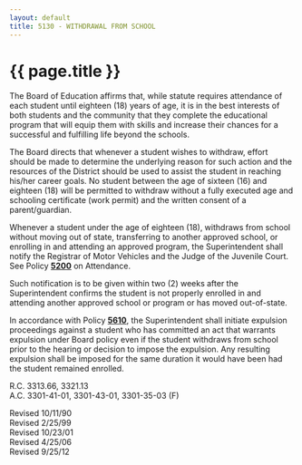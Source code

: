 ```yaml
---
layout: default
title: 5130 - WITHDRAWAL FROM SCHOOL
---
```


{{ page.title }}
================

The Board of Education affirms that, while statute requires attendance
of each student until eighteen (18) years of age, it is in the best
interests of both students and the community that they complete the
educational program that will equip them with skills and increase their
chances for a successful and fulfilling life beyond the schools.

The Board directs that whenever a student wishes to withdraw, effort
should be made to determine the underlying reason for such action and
the resources of the District should be used to assist the student in
reaching his/her career goals. No student between the age of sixteen
(16) and eighteen (18) will be permitted to withdraw without a fully
executed age and schooling certificate (work permit) and the written
consent of a parent/guardian.

Whenever a student under the age of eighteen (18), withdraws from school
without moving out of state, transferring to another approved school, or
enrolling in and attending an approved program, the Superintendent shall
notify the Registrar of Motor Vehicles and the Judge of the Juvenile
Court. See Policy [**5200**](po5200.html) on Attendance.

Such notification is to be given within two (2) weeks after the
Superintendent confirms the student is not properly enrolled in and
attending another approved school or program or has moved out-of-state.

In accordance with Policy [**5610**](po5610.html), the Superintendent
shall initiate expulsion proceedings against a student who has committed
an act that warrants expulsion under Board policy even if the student
withdraws from school prior to the hearing or decision to impose the
expulsion. Any resulting expulsion shall be imposed for the same
duration it would have been had the student remained enrolled.

R.C. 3313.66, 3321.13\
 A.C. 3301-41-01, 3301-43-01, 3301-35-03 (F)

Revised 10/11/90\
 Revised 2/25/99\
 Revised 10/23/01\
 Revised 4/25/06\
 Revised 9/25/12
